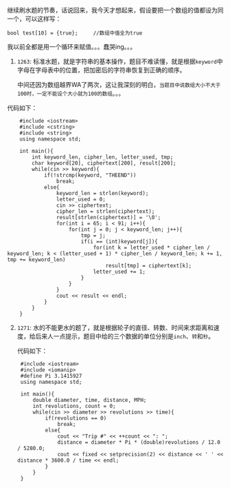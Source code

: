继续刷水题的节奏，话说回来，我今天才想起来，假设要把一个数组的值都设为同一个，可以这样写：

	bool test[10] = {true};     //数组中值全为true
	
我以前全都是用一个循环来赋值。。。蠢哭ing。。。  

1. `1263`: 标准水题，就是字符串的基本操作，题目不难读懂，就是根据`keyword`中字母在字母表中的位置，把加密后的字符串恢复到正确的顺序。  

	中间还因为数组越界WA了两次，这让我深刻的明白，`当题目中说数组大小不大于100时，一定不能设个大小就为100的数组`。。。  

  代码如下：
	
        #include <iostream>
        #include <cstring>
        #include <string>
        using namespace std;

        int main(){
            int keyword_len, cipher_len, letter_used, tmp;
            char keyword[20], ciphertext[200], result[200];
            while(cin >> keyword){
                if(!strcmp(keyword, "THEEND"))
                    break;
                else{
                    keyword_len = strlen(keyword);
                    letter_used = 0;
                    cin >> ciphertext;
                    cipher_len = strlen(ciphertext);
                    result[strlen(ciphertext)] = '\0';
                    for(int i = 65; i < 91; i++){
                        for(int j = 0; j < keyword_len; j++){
                            tmp = j;
                            if(i == (int)keyword[j]){
                                for(int k = letter_used * cipher_len / keyword_len; k < (letter_used + 1) * cipher_len / keyword_len; k += 1, tmp += keyword_len)
                                    result[tmp] = ciphertext[k];
                                letter_used += 1;
                            }
                        }
                    }
                    cout << result << endl;
                }
            }
        }  
		
2. `1271`: 水的不能更水的题了，就是根据轮子的直径、转数、时间来求距离和速度，给后来人一点提示，题目中给的三个数据的单位分别是`inch`、`转`和`秒`。

	代码如下：
	
        #include <iostream>
        #include <iomanip>
        #define Pi 3.1415927
        using namespace std;

        int main(){
            double diameter, time, distance, MPH;
            int revolutions, count = 0;
            while(cin >> diameter >> revolutions >> time){
                if(revolutions == 0)
                    break;
                else{
                    cout << "Trip #" << ++count << ": ";
                    distance = diameter * Pi * (double)revolutions / 12.0 / 5280.0;
                    cout << fixed << setprecision(2) << distance << ' ' << distance * 3600.0 / time << endl;
                }
            }
        }



